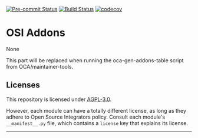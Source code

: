 
<!-- /!\ Non OCA Context : Set here the badge of your runbot / runboat instance. -->
[![Pre-commit Status](https://github.com/ursais/osi-addons/actions/workflows/pre-commit.yml/badge.svg?branch=14.0)](https://github.com/ursais/osi-addons/actions/workflows/pre-commit.yml?query=branch%3A14.0)
[![Build Status](https://github.com/ursais/osi-addons/actions/workflows/test.yml/badge.svg?branch=14.0)](https://github.com/ursais/osi-addons/actions/workflows/test.yml?query=branch%3A14.0)
[![codecov](https://codecov.io/gh/ursais/osi-addons/branch/14.0/graph/badge.svg)](https://codecov.io/gh/ursais/osi-addons)
<!-- /!\ Non OCA Context : Set here the badge of your translation instance. -->

<!-- /!\ do not modify above this line -->

# OSI Addons

None

<!-- /!\ do not modify below this line -->

<!-- prettier-ignore-start -->

[//]: # (addons)

This part will be replaced when running the oca-gen-addons-table script from OCA/maintainer-tools.

[//]: # (end addons)

<!-- prettier-ignore-end -->

## Licenses

This repository is licensed under [AGPL-3.0](LICENSE).

However, each module can have a totally different license, as long as they adhere to Open Source Integrators
policy. Consult each module's `__manifest__.py` file, which contains a `license` key
that explains its license.

----
<!-- /!\ Non OCA Context : Set here the full description of your organization. -->
